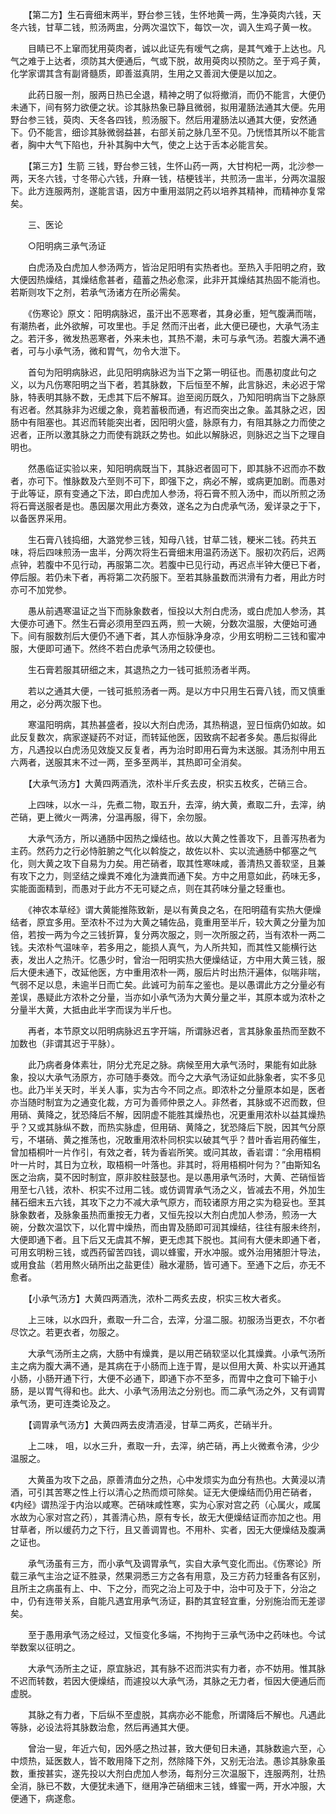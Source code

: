 <!-- { "loadSidebar": true } -->
　　【第二方】生石膏细末两半，野台参三钱，生怀地黄一两，生净萸肉六钱，天冬六钱，甘草二钱，煎汤两盅，分两次温饮下，每饮一次，调入生鸡子黄一枚。

　　目睛已不上窜而犹用萸肉者，诚以此证先有嗳气之病，是其气难于上达也。凡气之难于上达者，须防其大便通后，气或下脱，故用萸肉以预防之。至于鸡子黄，化学家谓其含有副肾髓质，即善滋真阴，生用之又善润大便是以加之。

　　此药日服一剂，服两日热已全退，精神之明了似将撤消，而仍不能言，大便仍未通下，间有努力欲便之状。诊其脉热象已静且微弱，拟用灌肠法通其大便。先用野台参三钱，萸肉、天冬各四钱，煎汤服下。然后用灌肠法以通其大便，安然通下。仍不能言，细诊其脉微弱益甚，右部关前之脉几至不见。乃恍悟其所以不能言者，胸中大气下陷也，升补其胸中大气，使之上达于舌本必能言矣。

　　【第三方】生箭 三钱，野台参三钱，生怀山药一两，大甘枸杞一两，北沙参一两，天冬六钱，寸冬带心六钱，升麻一钱，桔梗钱半，共煎汤一盅半，分两次温服下。此方连服两剂，遂能言语，因方中重用滋阴之药以培养其精神，而精神亦复常矣。

　　三、医论

　　○阳明病三承气汤证

　　白虎汤及白虎加人参汤两方，皆治足阳明有实热者也。至热入手阳明之府，致大便因热燥结，其燥结愈甚者，蕴蓄之热必愈深，此非开其燥结其热固不能消也。若斯则攻下之剂，若承气汤诸方在所必需矣。

　　《伤寒论》原文：阳明病脉迟，虽汗出不恶寒者，其身必重，短气腹满而喘，有潮热者，此外欲解，可攻里也。手足 然而汗出者，此大便已硬也，大承气汤主之。若汗多，微发热恶寒者，外来未也，其热不潮，未可与承气汤。若腹大满不通者，可与小承气汤，微和胃气，勿令大泄下。

　　首句为阳明病脉迟，此见阳明病脉迟为当下之第一明征也。而愚初度此句之义，以为凡伤寒阳明之当下者，若其脉数，下后恒至不解，此言脉迟，未必迟于常脉，特表明其脉不数，无虑其下后不解耳。迨至阅历既久，乃知阳明病当下之脉原有迟者。然其脉非为迟缓之象，竟若蓄极而通，有迟而突出之象。盖其脉之迟，因肠中有阻塞也。其迟而转能突出者，因阳明火盛，脉原有力，有阻其脉之力而使之迟者，正所以激其脉之力而使有跳跃之势也。如此以解脉迟，则脉迟之当下之理自明也。

　　然愚临证实验以来，知阳明病既当下，其脉迟者固可下，即其脉不迟而亦不数者，亦可下。惟脉数及六至则不可下，即强下之，病必不解，或病更加剧。而愚对于此等证，原有变通之下法，即白虎加人参汤，将石膏不煎入汤中，而以所煎之汤将石膏送服者是也。愚因屡次用此方奏效，遂名之为白虎承气汤，爰详录之于下，以备医界采用。

　　生石膏八钱捣细，大潞党参三钱，知母八钱，甘草二钱，粳米二钱。药共五味，将后四味煎汤一盅半，分两次将生石膏细末用温药汤送下。服初次药后，迟两点钟，若腹中不见行动，再服第二次。若腹中已见行动，再迟点半钟大便已下者，停后服。若仍未下者，再将第二次药服下。至若其脉虽数而洪滑有力者，用此方时亦可不加党参。

　　愚从前遇寒温证之当下而脉象数者，恒投以大剂白虎汤，或白虎加人参汤，其大便亦可通下。然生石膏必须用至四五两，煎一大碗，分数次温服，大便始可通下。间有服数剂后大便仍不通下者，其人亦恒脉净身凉，少用玄明粉二三钱和蜜冲服，大便即可通下。然终不若白虎承气汤用之较便也。

　　生石膏若服其研细之末，其退热之力一钱可抵煎汤者半两。

　　若以之通其大便，一钱可抵煎汤者一两。是以方中只用生石膏八钱，而又慎重用之，必分两次服下也。

　　寒温阳明病，其热甚盛者，投以大剂白虎汤，其热稍退，翌日恒病仍如故。如此反复数次，病家遂疑药不对证，而转延他医，因致病不起者多矣。愚后拟得此方，凡遇投以白虎汤见效旋又反复者，再为治时即用石膏为末送服。其汤剂中用五六两者，送服其末不过一两，至多至两半，其热即可全消矣。

　　【大承气汤方】大黄四两酒洗，浓朴半斤炙去皮，枳实五枚炙，芒硝三合。

　　上四味，以水一斗，先煮二物，取五升，去滓，纳大黄，煮取二升，去滓，纳芒硝，更上微火一两沸，分温再服，得下，余勿服。

　　大承气汤方，所以通肠中因热之燥结也。故以大黄之性善攻下，且善泻热者为主药。然药力之行必恃脏腑之气化以斡旋之，故佐以朴、实以流通肠中郁塞之气化，则大黄之攻下自易为力矣。用芒硝者，取其性寒味咸，善清热又善软坚，且兼有攻下之力，则坚结之燥粪不难化为溏粪而通下矣。方中之用意如此，药味无多，实能面面精到，而愚对于此方不无可疑之点，则在其药味分量之轻重也。

　　《神农本草经》谓大黄能推陈致新，是以有黄良之名，在阳明蕴有实热大便燥结者，原宜多用。至浓朴不过为大黄之辅佐品，竟重用至半斤，较大黄之分量为加倍，若按一两为今之三钱折算，复分两次服之，则一次所服之药，当有浓朴一两二钱。夫浓朴气温味辛，若多用之，能损人真气，为人所共知，而其性又能横行达表，发出人之热汗。忆愚少时，曾治一阳明实热大便燥结证，方中用大黄三钱，服后大便未通下，改延他医，方中重用浓朴一两，服后片时出热汗遍体，似喘非喘，气弱不足以息，未逾半日而亡矣。此诚可为前车之鉴也。是以愚谓此方之分量必有差误，愚疑此方浓朴之分量，当亦如小承气汤为大黄分量之半，其原本或为浓朴之分量半大黄，大抵由此半字而误为半斤也。

　　再者，本节原文以阳明病脉迟五字开端，所谓脉迟者，言其脉象虽热而至数不加数也（非谓其迟于平脉）。

　　此乃病者身体素壮，阴分尤充足之脉。病候至用大承气汤时，果能有如此脉象，投以大承气汤原方，亦可随手奏效。而今之大承气汤证如此脉象者，实不多见也。此乃半关天时，半关人事，实为古今不同之点。即浓朴之分量原本如是，医者亦当随时制宜为之通变化裁，方可为善师仲景之人。非然者，其脉或不迟而数，但用硝、黄降之，犹恐降后不解，因阴虚不能胜其燥热也，况更重用浓朴以益其燥热乎？又或其脉纵不数，而热实脉虚，但用硝、黄降之，犹恐降后下脱，因其气分原亏，不堪硝、黄之推荡也，况敢重用浓朴同枳实以破其气乎？昔叶香岩用药催生，曾加梧桐叶一片作引，有效之者，转为香岩所笑。或问其故，香岩谓：“余用梧桐叶一片时，其日为立秋，取梧桐一叶落也。非其时，将用梧桐叶何为？”由斯知名医之治病，莫不因时制宜，原非胶柱鼓瑟也。是以愚用承气汤时，大黄、芒硝恒皆用至七八钱，浓朴、枳实不过用二钱。或仿调胃承气汤之义，皆减去不用，外加生赭石细末五六钱，其攻下之力不减大承气原方，而较诸原方用之实为稳妥也。至其脉象数者，及脉象虽热而重按无力者，又恒先投以大剂白虎加人参汤，煎汤一大碗，分数次温饮下，以化胃中燥热，而由胃及肠即可润其燥结，往往有服未终剂，大便即通下者。且下后又无虞其不解，更无虑其下脱也。其间有大便未即通下者，可用玄明粉三钱，或西药留苦四钱，调以蜂蜜，开水冲服。或外治用猪胆汁导法，或用食盐（若用熬火硝所出之盐更佳）融水灌肠，皆可通下。至通下之后，亦无不愈者。

　　【小承气汤方】大黄四两酒洗，浓朴二两炙去皮，枳实三枚大者炙。

　　上三味，以水四升，煮取一升二合，去滓，分温二服。初服汤当更衣，不尔者尽饮之。若更衣者，勿服之。

　　大承气汤所主之病，大肠中有燥粪，是以用芒硝软坚以化其燥粪。小承气汤所主之病为腹大满不通，是其病在于小肠而上连于胃，是以但用大黄、朴实以开通其小肠，小肠开通下行，大便不必通下，即通下亦不至多，而胃中之食可下输于小肠，是以胃气得和也。此大、小承气汤用法之分别也。而二承气汤之外，又有调胃承气汤，更可连类论及之。

　　【调胃承气汤方】大黄四两去皮清酒浸，甘草二两炙，芒硝半升。

　　上二味， 咀，以水三升，煮取一升，去滓，纳芒硝，再上火微煮令沸，少少温服之。

　　大黄虽为攻下之品，原善清血分之热，心中发烦实为血分有热也。大黄浸以清酒，可引其苦寒之性上行以清心之热而烦可除矣。证无大便燥结而仍用芒硝者，《内经》谓热淫于内治以咸寒。芒硝味咸性寒，实为心家对宫之药（心属火，咸属水故为心家对宫之药），其善清心热，原有专长，故无大便燥结证而亦加之也。用甘草者，所以缓药力之下行，且又善调胃也。不用朴、实者，因无大便燥结及腹满之证也。

　　承气汤虽有三方，而小承气及调胃承气，实自大承气变化而出。《伤寒论》所载三承气主治之证不胜录，然果洞悉三方之各有用意，及三方药力轻重各有区别，且所主之病虽有上、中、下之分，而究之治上可及于中，治中可及于下，分治之中，仍有连带关系，自能凡遇宜用承气汤证，斟酌其宜轻宜重，分别施治而无差谬矣。

　　至于愚用承气汤之经过，又恒变化多端，不拘拘于三承气汤中之药味也。今试举数案以征明之。

　　大承气汤所主之证，原宜脉迟，其有脉不迟而洪实有力者，亦不妨用。惟其脉不迟而转数，若因大便燥结，而遽投以大承气汤，其脉之无力者，恒因大便通后而虚脱。

　　其脉之有力者，下后纵不至虚脱，其病亦必不能愈，所谓降后不解也。凡遇此等脉，必设法将其脉数治愈，然后再通其大便。

　　曾治一叟，年近六旬，因外感之热过甚，致大便旬日未通，其脉数逾六至，心中烦热，延医数人，皆不敢用降下之剂，然除降下外，又别无治法。愚诊其脉象虽数，重按甚实，遂先投以大剂白虎加人参汤，每剂分三次温服下，连服两剂，壮热全消，脉已不数，大便犹未通下，继用净芒硝细末三钱，蜂蜜一两，开水冲服，大便通下，病遂愈。


